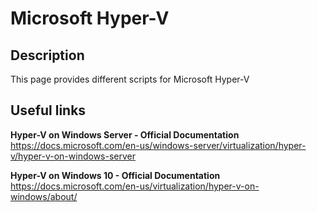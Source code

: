 # Microsoft Hyper-V

## Description
This page provides different scripts for Microsoft Hyper-V

## Useful links

**Hyper-V on Windows Server - Official Documentation**  
https://docs.microsoft.com/en-us/windows-server/virtualization/hyper-v/hyper-v-on-windows-server

**Hyper-V on Windows 10 - Official Documentation**  
https://docs.microsoft.com/en-us/virtualization/hyper-v-on-windows/about/
